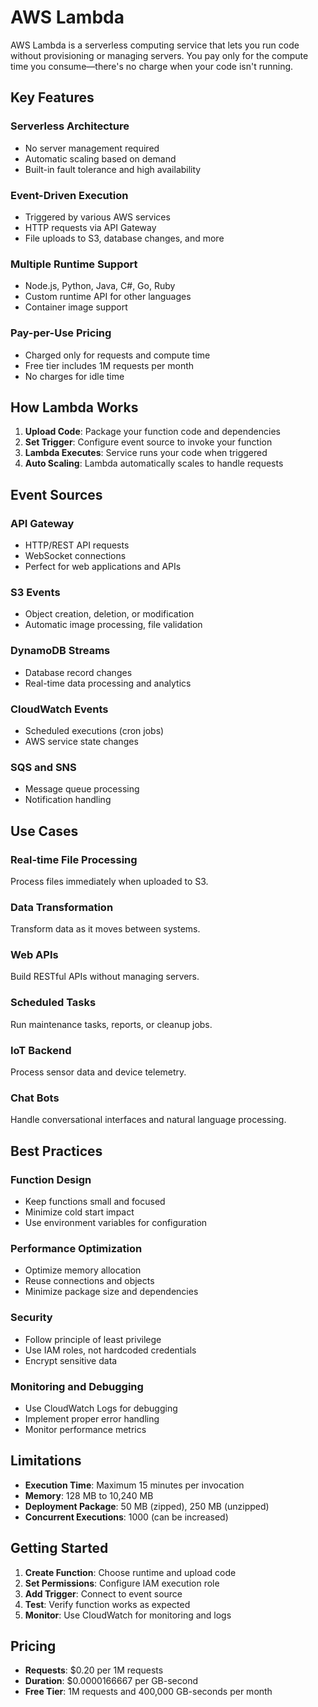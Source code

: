 # AWS Lambda

AWS Lambda is a serverless computing service that lets you run code without provisioning or managing servers. You pay only for the compute time you consume—there's no charge when your code isn't running.

## Key Features

### Serverless Architecture
- No server management required
- Automatic scaling based on demand
- Built-in fault tolerance and high availability

### Event-Driven Execution
- Triggered by various AWS services
- HTTP requests via API Gateway
- File uploads to S3, database changes, and more

### Multiple Runtime Support
- Node.js, Python, Java, C#, Go, Ruby
- Custom runtime API for other languages
- Container image support

### Pay-per-Use Pricing
- Charged only for requests and compute time
- Free tier includes 1M requests per month
- No charges for idle time

## How Lambda Works

1. **Upload Code**: Package your function code and dependencies
2. **Set Trigger**: Configure event source to invoke your function
3. **Lambda Executes**: Service runs your code when triggered
4. **Auto Scaling**: Lambda automatically scales to handle requests

## Event Sources

### API Gateway
- HTTP/REST API requests
- WebSocket connections
- Perfect for web applications and APIs

### S3 Events
- Object creation, deletion, or modification
- Automatic image processing, file validation

### DynamoDB Streams
- Database record changes
- Real-time data processing and analytics

### CloudWatch Events
- Scheduled executions (cron jobs)
- AWS service state changes

### SQS and SNS
- Message queue processing
- Notification handling

## Use Cases

### Real-time File Processing
Process files immediately when uploaded to S3.

### Data Transformation
Transform data as it moves between systems.

### Web APIs
Build RESTful APIs without managing servers.

### Scheduled Tasks
Run maintenance tasks, reports, or cleanup jobs.

### IoT Backend
Process sensor data and device telemetry.

### Chat Bots
Handle conversational interfaces and natural language processing.

## Best Practices

### Function Design
- Keep functions small and focused
- Minimize cold start impact
- Use environment variables for configuration

### Performance Optimization
- Optimize memory allocation
- Reuse connections and objects
- Minimize package size and dependencies

### Security
- Follow principle of least privilege
- Use IAM roles, not hardcoded credentials
- Encrypt sensitive data

### Monitoring and Debugging
- Use CloudWatch Logs for debugging
- Implement proper error handling
- Monitor performance metrics

## Limitations

- **Execution Time**: Maximum 15 minutes per invocation
- **Memory**: 128 MB to 10,240 MB
- **Deployment Package**: 50 MB (zipped), 250 MB (unzipped)
- **Concurrent Executions**: 1000 (can be increased)

## Getting Started

1. **Create Function**: Choose runtime and upload code
2. **Set Permissions**: Configure IAM execution role
3. **Add Trigger**: Connect to event source
4. **Test**: Verify function works as expected
5. **Monitor**: Use CloudWatch for monitoring and logs

## Pricing

- **Requests**: $0.20 per 1M requests
- **Duration**: $0.0000166667 per GB-second
- **Free Tier**: 1M requests and 400,000 GB-seconds per month